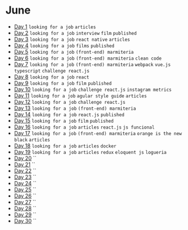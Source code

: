 # June

 - [Day 1](06-01-2016.md) `looking for a job` `articles`
 - [Day 2](06-02-2016.md) `looking for a job` `interview` `film` `published`
 - [Day 3](06-03-2016.md) `looking for a job` `react native` `articles`
 - [Day 4](06-04-2016.md) `looking for a job` `films` `published`
 - [Day 5](06-05-2016.md) `looking for a job` `(front-end) marmiteria`
 - [Day 6](06-06-2016.md) `looking for a job` `(front-end) marmiteria` `clean code`
 - [Day 7](06-07-2016.md) `looking for a job` `(front-end) marmiteria` `webpack` `vue.js` `typescript` `challenge react.js`
 - [Day 8](06-08-2016.md) `looking for a job` `react`
 - [Day 9](06-09-2016.md) `looking for a job` `film` `published`
 - [Day 10](06-10-2016.md) `looking for a job` `challenge react.js` `instagram metrics`
 - [Day 11](06-11-2016.md) `looking for a job` `agular style guide` `articles`
 - [Day 12](06-12-2016.md) `looking for a job` `challenge react.js`
 - [Day 13](06-13-2016.md) `looking for a job` `(front-end) marmiteria`
 - [Day 14](06-14-2016.md) `looking for a job` `react.js` `published`
 - [Day 15](06-15-2016.md) `looking for a job` `film` `published`
 - [Day 16](06-16-2016.md) `looking for a job` `articles` `react.js` `js funcional`
 - [Day 17](06-17-2016.md) `looking for a job` `(front-end) marmiteria` `orange is the new black` `articles`
 - [Day 18](06-18-2016.md) `looking for a job` `articles` `docker`
 - [Day 19](06-19-2016.md) `looking for a job` `articles` `redux` `eloquent js` `logueria`
 - [Day 20](06-20-2016.md) ``
 - [Day 21](06-21-2016.md) ``
 - [Day 22](06-22-2016.md) ``
 - [Day 23](06-23-2016.md) ``
 - [Day 24](06-24-2016.md) ``
 - [Day 25](06-25-2016.md) ``
 - [Day 26](06-26-2016.md) ``
 - [Day 27](06-27-2016.md) ``
 - [Day 28](06-28-2016.md) ``
 - [Day 29](06-29-2016.md) ``
 - [Day 30](06-30-2016.md) ``

